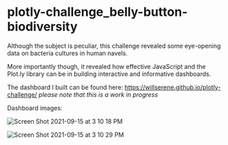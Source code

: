 # plotly-challenge_belly-button-biodiversity

Although the subject is peculiar, this challenge revealed some eye-opening data on bacteria cultures in human navels. 

More importantly though, it revealed how effective JavaScript and the Plot.ly library can be in building interactive and informative dashboards. 

The dashboard I built can be found here: https://willserene.github.io/plotly-challenge/
*please note that this is a work in progress*

Dashboard images:

![Screen Shot 2021-09-15 at 3 10 18 PM](https://user-images.githubusercontent.com/79114121/133510083-11348ec5-1c08-4091-b594-b790cfaa2c6f.png)

![Screen Shot 2021-09-15 at 3 10 29 PM](https://user-images.githubusercontent.com/79114121/133510127-1aa6e326-81a8-4b15-a180-10145a26610d.png)



